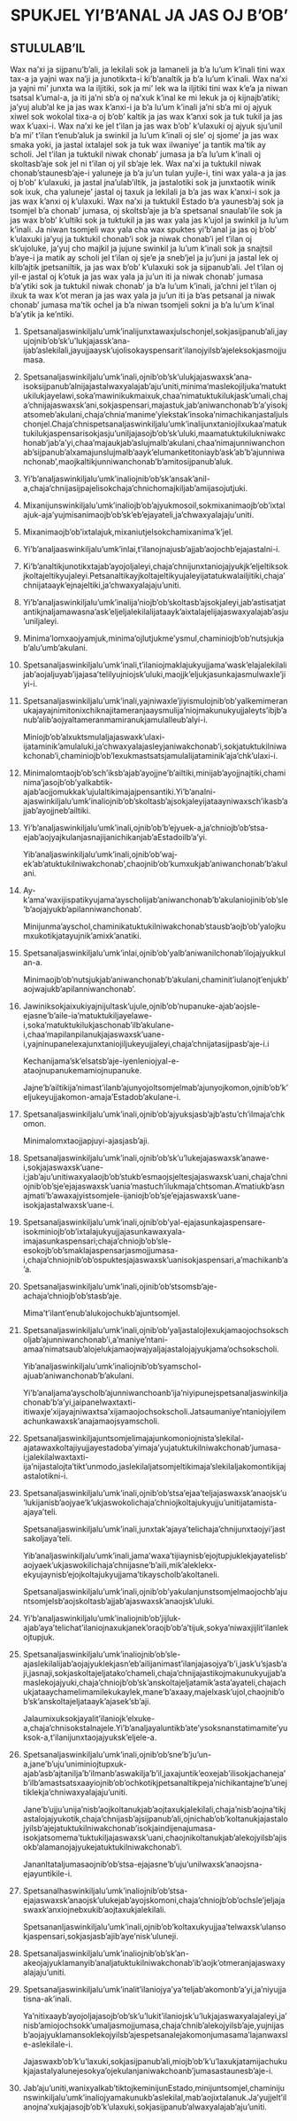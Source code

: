 <h1 align='center'>SPUKJEL YI’B’ANAL JA JAS OJ B’OB’</h1>
<h2>STULULAB’IL</h2>
<p>Wax na’xi ja sijpanu’b’ali, ja lekilali sok ja lamaneli ja b’a lu’um k’inali tini wax tax-a ja yajni wax na’ji ja junotikxta-i ki’b’analtik ja b’a lu’um k’inali.
Wax na’xi ja yajni mi’ junxta wa la iljitiki, sok ja mi’ lek wa la iljitiki tini wax k’e’a ja niwan tsatsal k’umal-a, ja iti ja’ni sb’a oj na’xuk k’inal ke mi lekuk ja oj kijnajb’atiki; ja’yuj alub’al ke ja jas wax k’anxi-i ja b’a lu’um k’inali ja’ni sb’a mi oj ajyuk xiwel sok wokolal tixa-a oj b’ob’ kaltik ja jas wax k’anxi sok ja tuk tukil ja jas wax k’uaxi-i.
Wax na’xi ke jel t’ilan ja jas wax b’ob’ k’ulaxuki oj ajyuk sju’unil b’a mi’ t’ilan t’enub’aluk ja swinkil ja lu’um k’inali oj sle’ oj sjome’ ja jas wax smaka yoki, ja jastal ixtalajel sok ja tuk wax ilwaniye’ ja tantik ma’tik ay scholi.
Jel t’ilan ja tuktukil niwak chonab’ jumasa ja b’a lu’um k’inali oj skoltasb’aje sok jel ni t’ilan oj yil sb’aje lek.
Wax na’xi ja tuktukil niwak chonab’staunesb’aje-i yaluneje ja b’a ju’un tulan yujle-i, tini wax yala-a ja jas oj b’ob’ k’ulaxuki, ja jastal jna’ulab’iltik, ja jastalotiki sok ja junxtaotik winik sok ixuk, cha yaluneje’ jastal oj taxuk ja lekilali ja b’a jas wax k’anxi-i sok ja jas wax k’anxi oj k’ulaxuki.
Wax na’xi ja tuktukil Estado b’a yaunesb’aj sok ja tsomjel b’a chonab’ jumasa, oj skoltsb’aje ja b’a spetsanal snaulab’ile sok ja jas wax b’ob’ k’ultiki sok ja tuktukil ja jas wax yala jas k’ujol ja swinkil ja lu’um k’inali.
Ja niwan tsomjeli wax yala cha wax spuktes yi’b’anal ja jas oj b’ob’ k’ulaxuki ja’yuj ja tuktukil chonab’i sok ja niwak chonab’i jel t’ilan oj sk’ujoluke, ja’yuj cho majkil ja jujune swinkil ja lu’um k’inali sok ja snajtsil b’aye-i ja matik ay scholi jel t’ilan oj sje’e ja sneb’jel ja ju’juni ja jastal lek oj kilb’ajtik jpetsaniltik, ja jas wax b’ob’ k’ulaxuki sok ja sijpanub’ali. Jel t’ilan oj yil-e jastal oj k’otuk ja jas wax yala ja ju’un iti ja niwak chonab’ jumasa b’a’ytiki sok ja tuktukil niwak chonab’ ja b’a lu’um k’inali, ja’chni jel t’ilan oj ilxuk ta wax k’ot meran ja jas wax yala ja ju’un iti ja b’as petsanal ja niwak chonab’ jumasa ma’tik ochel ja b’a niwan tsomjeli sokni ja b’a lu’um k’inal b’a’ytik ja ke’ntiki.</p>
<ol>
  <li>
    <p>Spetsanaljaswinkiljalu’umk’inalijunxtawaxjulschonjel,sokjasijpanub’ali,jayujojnib’ob’sk’u’lukjajassk’ana-ijab’aslekilali,jayujjaaysk’ujolisokayspensarit’ilanojyilsb’ajeleksokjasmojjumasa.</p>
  </li>
  <li>
    <p>Spetsanaljaswinkiljalu’umk’inali,ojnib’ob’sk’ulukjajaswaxsk’ana-isoksijpanub’alnijajastalwaxyalajab’aju’uniti,minima’maslekojiljuka’matuktukilukjayelawi,soka’mawinikukmaixuk,chaa’nimatuktukilukjask’umali,chaja’chnijajaswaxsk’ani,sokjaspensari,majastuk,jab’aniwanchonab’b’a’yisokjatsomeb’akulani,chaja’chnia’manime’ylekstak’insoka’nimachikanjastaljulschonjel.Chaja’chnispetsanaljaswinkiljalu’umk’inalijunxtaniojilxukaa’matuktukilukjaspensarisokjasju’uniljajasojb’ob’sk’uluki,maamatuktukilukniwakchonab’jab’a’yi,chaa’majaukjab’aslujmalb’akulani,chaa’nimajunniwanchonab’sijpanub’alxamajunslujmalb’aayk’elumanketitoniayb’ask’ab’b’ajunniwanchonab’,maojkaltikjunniwanchonab’b’amitosijpanub’aluk.</p>
  </li>
  <li>
    <p>Yi’b’analjaswinkiljalu’umk’inaliojnib’ob’sk’ansak’anil-a,chaja’chnijasijpajelisokchaja’chnichomajkiljab’amijasojutjuki.</p>
  </li>
  <li>
    <p>Mixanijunswinkiljalu’umk’inaliojb’ob’ajyukmosoil,sokmixanimaojb’ob’ixtalajuk-aja’yujmisanimaojb’ob’sk’eb’ejayateli,ja’chwaxyalajaju’uniti.</p>
  </li>
  <li>
    <p>Mixanimaojb’ob’ixtalajuk,mixaniutjelsokchamixanima’k’jel.</p>
  </li>
  <li>
    <p>Yi’b’analjaaswinkiljalu’umk’inlai,t’ilanojnajusb’ajjab’aojochb’ejajastalni-i.</p>
  </li>
  <li>
    <p>Ki’b’analtikjunotikxtajab’ayojoljaleyi,chaja’chnijunxtaniojajyukjk’eljeltiksokjkoltajeltikyujaleyi.Petsanaltikayjkoltajeltikyujaleyijatatukwalailjitiki,chaja’chnijataayk’ejnajeltiki,ja’chwaxyalajaju’uniti.</p>
  </li>
  <li>
    <p>Yi’b’analjaswinkiljalu’umk’inalija’niojb’ob’skoltasb’ajsokjaleyi,jab’astisatjatantikjnaljamawasna’ask’eljeljalekilalijataayk’aixtalajelijajaswaxyalajab’asju’uniljaleyi.</p>
  </li>
  <li>
    <p>Minima’lomxaojyamjuk,minima’ojlutjukme’ysmul,chaminiojb’ob’nutsjukjab’alu’umb’akulani.</p>
  </li>
  <li>
    <p>Spetsanaljaswinkiljalu’umk’inali,t’ilaniojmaklajukyujjama’wask’elajalekilalijab’aojaljuyab’ijajasa’telilyujniojsk’uluki,maojjk’eljukjasunkajasmulwaxle’jiyi-i.</p>
  </li>
  <li>
    <p>Spetsanaljaswinkiljalu’umk’inali,yajniwaxle’jiyismulojnib’ob’yalkemimeranukajayajnimitonixchiknajitameranjaaysmulija’niojmakunukyujjaleyts’ibjb’anub’alib’aojyaltameranmamiranukjamulalleub’alyi-i.</p>
    <p>Miniojb’ob’alxuktsmulaljajaswaxk’ulaxi-ijataminik’amulaluki,ja’chwaxyalajasleyjaniwakchonab’i,sokjatuktukilniwakchonab’i,chaminiojb’ob’lexukmastsatsjamulalijataminik’aja’chk’ulaxi-i.</p>
  </li>
  <li>
    <p>Minimalomtaojb’ob’sch’iksb’ajab’ayojjne’b’ailtiki,minijab’ayojjnajtiki,chaminima’jasojb’ob’yalkabtik-ajab’aojjomukkak’ujulaltikimajajpensantiki.Yi’b’analni-ajaswinkiljalu’umk’inaliojnib’ob’skoltasb’ajsokjaleyijataayniwaxsch’ikasb’ajjab’ayojjneb’ailtiki.</p>
  </li>
  <li>
    <p>Yi’b’analjaswinkiljalu’umk’inali,ojnib’ob’b’ejyuek-a,ja’chniojb’ob’stsa-ejab’aojyajkulanjasnajijanichikanjab’aEstadoilb’a’yi.</p>
    <p>Yib’analjaswinkiljalu’umk’inali,ojnib’ob’waj-ek’ab’atuktukilniwakchonab’,chaojnib’ob’kumxukjab’aniwanchonab’b’akulani.</p>
  </li>
  <li>
    <p>Ay-k’ama’waxijispatikyujama’ayscholijab’aniwanchonab’b’akulaniojinib’ob’sle’b’aojajyukb’apilanniwanchonab’.</p>
    <p>Minijunma’ayschol,chaminikatuktukilniwakchonab’stausb’aojb’ob’yalojkumxukotikjatayujnik’amixk’anatiki.</p>
  </li>
  <li>
    <p>Spetsanaljaswinkiljalu’umk’inlai,ojnib’ob’yalb’aniwanilchonab’ilojajyukkulan-a.</p>
    <p>Minimaojb’ob’nutsjukjab’aniwanchonab’b’akulani,chaminit’iulanojt’enjukb’aojwajukb’apilanniwanchonab’.</p>
  </li>
  <li>
    <p>Jawiniksokjaixukiyajnijultask’ujule,ojnib’ob’nupanuke-ajab’aojsle-ejasne’b’aile-ia’matuktukiljayelawe-i,soka’matuktukilukjaschonab’ilb’akulane-i,chaa’mapilanpilanukjajaswaxsk’uane-i,yajninupanelexajunxtaniojiljukeyujjaleyi,chaja’chnijatasijpasb’aje-i.i</p>
    <p>Kechanijama’sk’elsatsb’aje-iyenleniojyal-e-ataojnupanukemamiojnupanuke.</p>
    <p>Jajne’b’ailtikija’nimast’ilanb’ajunyojoltsomjelmab’ajunyojkomon,ojnib’ob’k’eljukeyujjakomon-amaja’Estadob’akulane-i.</p>
  </li>
  <li>
    <p>Spetsanaljaswinkiljalu’umk’inali,ojnib’ob’ajyuksjasb’ajb’astu’ch’ilmaja’chkomon.</p>
    <p>Minimalomxtaojjapjuyi-ajasjasb’aji.</p>
  </li>
  <li>
    <p>Spetsanaljaswinkiljalu’umk’inali,ojnib’ob’sk’u’lukejajaswaxsk’anawe-i,sokjajaswaxsk’uane-i;jab’aju’unitiwaxyalaojb’ob’stukb’esmaojsjeltesjajaswaxsk’uani,chaja’chniojnib’ob’sje’ejajaswaxsk’uania’mastuch’ilukmaja’chtsoman.A’matiukb’asnajmati’b’awaxajyistsomjele-ijaniojb’ob’sje’ejajaswaxsk’uane-isokjajastalwaxsk’uane-i.</p>
  </li>
  <li>
    <p>Spetsanaljaswinkiljalu’umk’inali,ojnib’ob’yal-ejajasunkajaspensare-isokminiojb’ob’ixtalajukyujjajasunkawaxyala-imajasunkaspensari;chaja’chniojb’ob’sle-esokojb’ob’smaklajaspensarjasmojjumasa-i,chaja’chniojnib’ob’ospuktesjajaswaxsk’uanisokjaspensari,a’machikanb’a’a.</p>
  </li>
  <li>
    <p>Spetsanaljaswinkiljalu’umk’inali,ojinib’ob’stsomsb’aje-achaja’chniojb’ob’stasb’aje.</p>
    <p>Mima’t’ilant’enub’alukojochukb’ajuntsomjel.</p>
  </li>
  <li>
    <p>Spetsanaljaswinkiljalu’umk’inali,ojnib’ob’yaljastalojlexukjamaojochsokscholjab’ajunniwanchonab’i,a’maniye’ntani-amaa’nimatsaub’alojelukjamaojwajyaljajastalojajyukjama’ochsokscholi.</p>
    <p>Yib’analjaswinkiljalu’umk’inaliojnib’ob’syamschol-ajuab’aniwanchonab’b’akulani.</p>
    <p>Yi’b’analjama’ayscholb’ajunniwanchoanb’ija’niyipunejspetsanaljaswinkiljachonab’b’a’yi,jaipanelwaxtaxti-itiwaxje’xijayajniwaxtsa’xijamaojochsokscholi.Jatsaumaniye’ntaniojyilemachunkawaxsk’anajamaojsyamscholi.</p>
  </li>
  <li>
    <p>Spetsanaljaswinkiljajuntsomjelimajajunkomoniojnista’slekilal-ajatawaxkoltajiyujjayestadoba’yimaja’yujatuktukilniwakchonab’jumasa-i;jalekilalwaxtaxti-ija’nijastalojta’tikt’unmodo,jaslekilaljatsomjeltikimaja’slekilaljakomontikijajastalotikni-i.</p>
  </li>
  <li>
    <p>Spetsanaljaswinkiljalu’umk’inali,ojnib’ob’stsa’ejaa’teljajaswaxsk’anaojsk’u’lukijanisb’aojyae’k’ukjaswokolichaja’chniojkoltajukyujju’unitijatamista-ajaya’teli.</p>
    <p>Spetsanaljaswinkiljalu’umk’inali,junxtak’ajaya’telichaja’chnijunxtaojyi’jastsakoljaya’teli.</p>
    <p>Yib’analjaswinkiljalu’umk’inali,jama’waxa’tijiaynisb’ejojtupjuklekjayatelisb’aojyaek’ukjaswokilichaja’chnijasne’b’aili,mik’aleklekx-ekyujaynisb’ejojkoltajukyujjama’tikayscholb’akoltaneli.</p>
    <p>Spetsanaljaswinkiljalu’umk’inali,ojnib’ob’yakulanjunstsomjelmaojochb’ajuntsomjelsb’aojskoltasb’ajjab’ajaswaxsk’anaojsk’uluki.</p>
  </li>
  <li>
    <p>Yi’b’analjaswinkiljalu’umk’inaliojnib’ob’jijluk-ajab’aya’telichat’ilaniojnaxukjanek’oraojb’ob’a’tijuk,sokya’niwaxjijlit’ilanlekojtupjuk.</p>
  </li>
  <li>
    <p>Spetsanaljaswinkiljalu’umk’inaliojnib’ob’sle-ajaslekilalijab’aojajyuklekjasn’eb’ailijanimast’ilanjajasojya’b’i,jask’u’sjasb’aji,jasnaji,sokjaskoltajeljatako’chameli,chaja’chnijajastikojmakunukyujjab’amaslekojajyuki,chaja’chniojb’ob’sk’anskoltajeljatamik’asta’ayateli,chajachukjataaychamelimamilekukaylek,mane’b’axaay,majelxask’ujol,chaojnib’ob’sk’anskoltajeljataayk’ajasek’sb’aji.</p>
    <p>Jalaumixuksokjayalit’ilaniojk’elxuke-a,chaja’chnisokstalnajele.Yi’b’analjayaluntikb’ate’ysoksnanstatimamite’yuksok-a,t’ilanijunxtaojajyuksk’eljele-a.</p>
  </li>
  <li>
    <p>Spetsanaljaswinkiljalu’umk’inali,ojnib’ob’sne’b’ju’un-a,jane’b’uju’uniminiojtupxuk-ajab’asb’ajtanilja’b’ilmanb’aswakilja’b’il,jaxajuntik’eoxejab’ilisokjachaneja’b’ilb’amastsatsxaayiojnib’ob’ochkotikjpetsanaltikpeja’nichikantajne’b’unejtiklekja’chniwaxyalajaju’uniti.</p>
    <p>Jane’b’ujju’unija’nisb’aojkoltanukjab’aojtaxukjalekilali,chaja’nisb’aojna’tikjastalojajyukotik,chaja’chnijasb’ajsijpanub’ali,ojnichab’ob’koltanukjajastalojyilsb’ajejatuktukilniwakchonab’isokjaindijenajumasa-isokjatsomema’tuktukiljajaswaxsk’uani,chaojnikoltanukjab’alekojyilsb’ajisokb’alamanojajyukejatuktukilniwakchonab’i.</p>
    <p>Jananltataljumasaojnib’ob’stsa-ejajasne’b’uju’unilwaxsk’anaojsna-ejayuntikile-i.</p>
  </li>
  <li>
    <p>Spetsanalhaswinkiljalu’umk’inaliojnib’ob’stsa-ejajaswaxsk’anaojsk’ulukejab’ayojskomoni,chaja’chniojb’ob’ochsle’jeljajaswaxk’anxiojnebxukib’aojtaxukjalekilali.</p>
    <p>Spetsananljaswinkiljalu’umk’inali,ojnib’ob’koltaxukyujjaa’telwaxsk’ulansokjaspensari,sokjasjasb’ajib’aye’nisk’uluneji.</p>
  </li>
  <li>
    <p>Spetsanaljaswinkiljalu’umk’inaliojnib’ob’sk’an-akeojajyuklamanyib’analjatuktukilniwakchonab’ib’aojk’otmeranjajaswaxyalajaju’uniti.</p>
  </li>
  <li>
    <p>Spetsanaljaswinkiljalu’umk’inalit’ilaniojya’ya’teljab’akomonb’a’yi,ja’niyujjatisna-ak’inali.</p>
    <p>Ya’nitixaayb’ayojoljajasojb’ob’sk’u’lukit’ilaniojsk’u’lukjajaswaxyalajaleyi,ja’nisb’amiojochsokk’umaljasmojjumasa,chaja’chnib’alekojyilsb’aje,yujnijasb’aojajyuklamansoklekojyilsb’ajespetsanalejakomonjumasama’lajanwaxsle-aslekilale-i.</p>
    <p>Jajaswaxb’ob’k’u’laxuki,sokjasijpanub’ali,miojb’ob’k’u’laxukjatamijachukukjajastalyalunejesokya’ojekulanjaniwakchoanb’jumasastaunesb’aje-i.</p>
  </li>
  <li>
    <p>Jab’aju’uniti,wanixyalkab’tiktojkeminijunEstado,minijuntsomjel,chaminijunswinkiljalu’umk’inaliojyamakunukb’aslekilal,mab’aojixtalanuk.Ja’yujjelt’ilanojna’xukjajasojb’ob’k’ulaxuki,sokjasijpanub’alwaxyalajab’aju’uniti.</p>
  </li>
</ol>